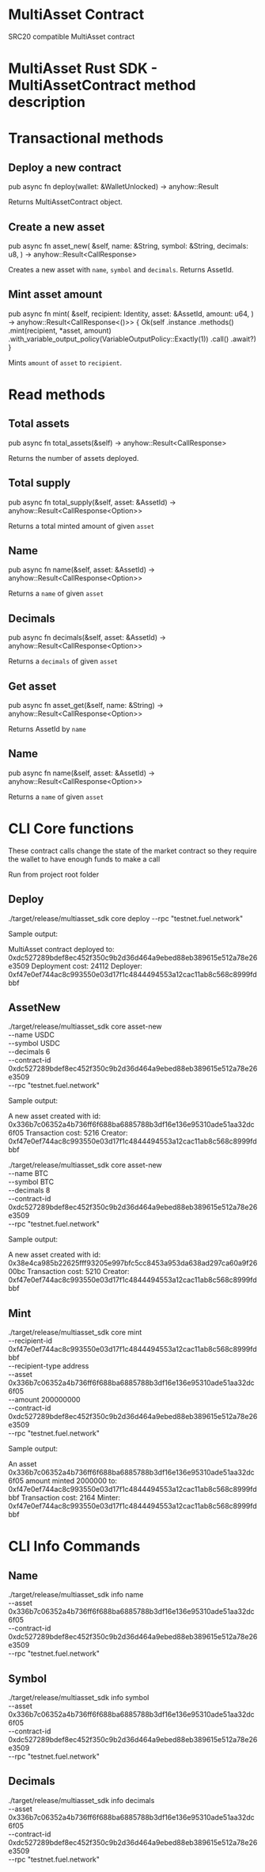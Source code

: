 # MultiAsset Contract
SRC20 compatible MultiAsset contract

# MultiAsset Rust SDK - MultiAssetContract method description

# Transactional methods

## Deploy a new contract

pub async fn deploy(wallet: &WalletUnlocked) -> anyhow::Result<Self>

Returns MultiAssetContract object.


## Create a new asset

pub async fn asset_new(
        &self,
        name: &String,
        symbol: &String,
        decimals: u8,
    ) -> anyhow::Result<CallResponse<AssetId>>

Creates a new asset with `name`, `symbol` and `decimals`.
Returns AssetId.


## Mint asset amount

pub async fn mint(
        &self,
        recipient: Identity,
        asset: &AssetId,
        amount: u64,
    ) -> anyhow::Result<CallResponse<()>> {
        Ok(self
            .instance
            .methods()
            .mint(recipient, *asset, amount)
            .with_variable_output_policy(VariableOutputPolicy::Exactly(1))
            .call()
            .await?)
    }

Mints `amount` of `asset` to `recipient`.


# Read methods

## Total assets

pub async fn total_assets(&self) -> anyhow::Result<CallResponse<u64>>

Returns the number of assets deployed.

## Total supply

pub async fn total_supply(&self, asset: &AssetId) -> anyhow::Result<CallResponse<Option<u64>>>

Returns a total minted amount of given `asset`

## Name

pub async fn name(&self, asset: &AssetId) -> anyhow::Result<CallResponse<Option<String>>>

Returns a `name` of given `asset`

## Decimals

pub async fn decimals(&self, asset: &AssetId) -> anyhow::Result<CallResponse<Option<u8>>>

Returns a `decimals` of given `asset`

## Get asset

pub async fn asset_get(&self, name: &String) -> anyhow::Result<CallResponse<Option<AssetId>>>

Returns AssetId by `name`


## Name

pub async fn name(&self, asset: &AssetId) -> anyhow::Result<CallResponse<Option<u8>>>

Returns a `name` of given `asset`




# CLI Core functions

These contract calls change the state of the market contract so they require the wallet to have enough funds to make a call

Run from project root folder

## Deploy

./target/release/multiasset_sdk core deploy --rpc "testnet.fuel.network"

Sample output:

MultiAsset contract deployed to: 0xdc527289bdef8ec452f350c9b2d36d464a9ebed88eb389615e512a78e26e3509
Deployment cost: 24112
Deployer: 0xf47e0ef744ac8c993550e03d17f1c4844494553a12cac11ab8c568c8999fdbbf

## AssetNew

./target/release/multiasset_sdk core asset-new \
    --name USDC \
    --symbol USDC \
    --decimals 6 \
    --contract-id 0xdc527289bdef8ec452f350c9b2d36d464a9ebed88eb389615e512a78e26e3509 \
    --rpc "testnet.fuel.network"

Sample output:

A new asset created with id: 0x336b7c06352a4b736ff6f688ba6885788b3df16e136e95310ade51aa32dc6f05
Transaction cost: 5216
Creator: 0xf47e0ef744ac8c993550e03d17f1c4844494553a12cac11ab8c568c8999fdbbf

./target/release/multiasset_sdk core asset-new \
    --name BTC \
    --symbol BTC \
    --decimals 8 \
    --contract-id 0xdc527289bdef8ec452f350c9b2d36d464a9ebed88eb389615e512a78e26e3509 \
    --rpc "testnet.fuel.network"

Sample output:

A new asset created with id: 0x38e4ca985b22625fff93205e997bfc5cc8453a953da638ad297ca60a9f2600bc
Transaction cost: 5210
Creator: 0xf47e0ef744ac8c993550e03d17f1c4844494553a12cac11ab8c568c8999fdbbf

## Mint

./target/release/multiasset_sdk core mint \
    --recipient-id 0xf47e0ef744ac8c993550e03d17f1c4844494553a12cac11ab8c568c8999fdbbf \
    --recipient-type address \
    --asset 0x336b7c06352a4b736ff6f688ba6885788b3df16e136e95310ade51aa32dc6f05 \
    --amount 200000000 \
    --contract-id 0xdc527289bdef8ec452f350c9b2d36d464a9ebed88eb389615e512a78e26e3509 \
    --rpc "testnet.fuel.network"

Sample output:

An asset 0x336b7c06352a4b736ff6f688ba6885788b3df16e136e95310ade51aa32dc6f05 amount minted 2000000 to: 0xf47e0ef744ac8c993550e03d17f1c4844494553a12cac11ab8c568c8999fdbbf
Transaction cost: 2164
Minter: 0xf47e0ef744ac8c993550e03d17f1c4844494553a12cac11ab8c568c8999fdbbf


# CLI Info Commands

## Name

./target/release/multiasset_sdk info name \
    --asset 0x336b7c06352a4b736ff6f688ba6885788b3df16e136e95310ade51aa32dc6f05 \
    --contract-id 0xdc527289bdef8ec452f350c9b2d36d464a9ebed88eb389615e512a78e26e3509 \
    --rpc "testnet.fuel.network"

## Symbol

./target/release/multiasset_sdk info symbol \
    --asset 0x336b7c06352a4b736ff6f688ba6885788b3df16e136e95310ade51aa32dc6f05 \
    --contract-id 0xdc527289bdef8ec452f350c9b2d36d464a9ebed88eb389615e512a78e26e3509 \
    --rpc "testnet.fuel.network"

## Decimals

./target/release/multiasset_sdk info decimals \
    --asset 0x336b7c06352a4b736ff6f688ba6885788b3df16e136e95310ade51aa32dc6f05 \
    --contract-id 0xdc527289bdef8ec452f350c9b2d36d464a9ebed88eb389615e512a78e26e3509 \
    --rpc "testnet.fuel.network"
